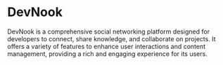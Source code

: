 # DevNook
DevNook is a comprehensive social networking platform designed for developers to connect, share knowledge, and collaborate on projects. It offers a variety of features to enhance user interactions and content management, providing a rich and engaging experience for its users.
